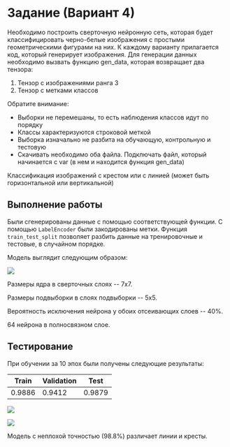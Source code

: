 # Задание (Вариант 4)

Необходимо построить сверточную нейронную сеть, которая будет классифицировать черно-белые изображения с простыми геометрическими фигурами на них.
К каждому варианту прилагается код, который генерирует изображения.
Для генерации данных необходимо вызвать функцию gen_data, которая возвращает два тензора:

1. Тензор с изображениями ранга 3
2. Тензор с метками классов

Обратите внимание:

* Выборки не перемешаны, то есть наблюдения классов идут по порядку
* Классы характеризуются строковой меткой
* Выборка изначально не разбита на обучающую, контрольную и тестовую
* Скачивать необходимо оба файла. Подключать файл, который начинается с var (в нем и находится функция gen_data)

Классификация изображений с крестом или с линией (может быть горизонтальной или вертикальной)

## Выполнение работы

Были сгенерированы данные с помощью соответствующей функции. 
С помощью `LabelEncoder` были закодированы метки.
Функция `train_test_split` позволяет разбить данные на тренировочные и тестовые, в случайном порядке.

Модель выглядит следующим образом:

![](https://i.ibb.co/GQ6Vn7Z/model.png)

Размеры ядра в сверточных слоях -- 7x7.

Размеры подвыборки в слоях подвыборки -- 5x5.

Вероятность исключения нейрона у обоих отсеивающих слоев -- 40%.

64 нейрона в полносвязном слое.

    
## Тестирование

При обучении за 10 эпох были получены следующие результаты:

|Train|Validation|Test|
|---|---|---|
|0.9886|0.9412|0.9879|

![](https://i.ibb.co/7K2sPh9/Accuracy.png)

![](https://i.ibb.co/fvNWQ2C/Loss.png)

Модель с неплохой точностью (98.8%) различает линии и кресты.